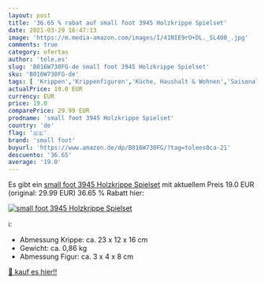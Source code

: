 ```yaml
---
layout: post
title: '36.65 % rabat auf small foot 3945 Holzkrippe Spielset'
date: 2021-03-29 16:47:13
image: 'https://m.media-amazon.com/images/I/41NIE9rO+DL._SL400_.jpg'
comments: true
category: ofertas
author: 'tole.es'
slug: 'B016W730FG-de small foot 3945 Holzkrippe Spielset'
sku: 'B016W730FG-de'
tags: [ 'Krippen','Krippenfiguren','Küche, Haushalt & Wohnen','Saisonale Deko','Wohnaccessoires & Deko','small foot', ]
actualPrice: 19.0 EUR
currency: EUR
price: 19.0
comparePrice: 29.99 EUR
prodname: 'small foot 3945 Holzkrippe Spielset'
country: 'de'
flag: '🇩🇪'
brand: 'small foot'
buyurl: 'https://www.amazon.de/dp/B016W730FG/?tag=tolees0ca-21'
descuento: '36.65'
average: '19.0'
---
```


Es gibt ein [small foot 3945 Holzkrippe Spielset](https://www.amazon.de/dp/B016W730FG/?tag=tolees0ca-21) mit aktuellem Preis 19.0 EUR (original: 29.99 EUR) 36.65 % Rabatt hier:

[![small foot 3945 Holzkrippe Spielset](https://m.media-amazon.com/images/I/41NIE9rO+DL._SL400_.jpg)](https://www.amazon.de/dp/B016W730FG/?tag=tolees0ca-21)

ℹ️:

- Abmessung Krippe: ca. 23 x 12 x 16 cm
- Gewicht: ca. 0,86 kg
- Abmessung Figur: ca. 3 x 4 x 8 cm

[🛒 kauf es hier!!](https://www.amazon.de/dp/B016W730FG/?tag=tolees0ca-21)
